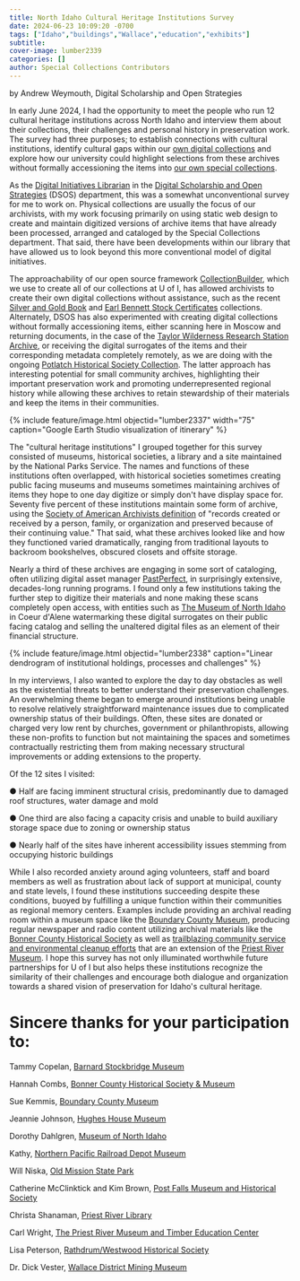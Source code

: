```yaml
---
title: North Idaho Cultural Heritage Institutions Survey
date: 2024-06-23 10:09:20 -0700
tags: ["Idaho","buildings","Wallace","education","exhibits"]
subtitle: 
cover-image: lumber2339 
categories: []
author: Special Collections Contributors
---
```

by Andrew Weymouth, Digital Scholarship and Open Strategies


In early June 2024, I had the opportunity to meet the people who run 12 cultural heritage institutions across North Idaho and interview them about their collections, their challenges and personal history in preservation work. The survey had three purposes; to establish connections with cultural institutions, identify cultural gaps within our [own digital collections](https://www.lib.uidaho.edu/digital/) and explore how our university could highlight selections from these archives without formally accessioning the items into [our own special collections](https://www.lib.uidaho.edu/special-collections/).

As the [Digital Initiatives Librarian](https://www.lib.uidaho.edu/about/people/aweymouth.html) in the [Digital Scholarship and Open Strategies](https://www.lib.uidaho.edu/digital/about/) (DSOS) department, this was a somewhat unconventional survey for me to work on. Physical collections are usually the focus of our archivists, with my work focusing primarily on using static web design to create and maintain digitized versions of archive items that have already been processed, arranged and cataloged by the Special Collections department. That said, there have been developments within our library that have allowed us to look beyond this more conventional model of digital initiatives. 

The approachability of our open source framework [CollectionBuilder](https://collectionbuilder.github.io/), which we use to create all of our collections at U of I, has allowed archivists to create their own digital collections without assistance, such as the recent [Silver and Gold Book](https://www.lib.uidaho.edu/digital/silver-gold/) and [Earl Bennett Stock Certificates](https://www.lib.uidaho.edu/digital/stockcerts/) collections. Alternately, DSOS has also experimented with creating digital collections without formally accessioning items, either scanning here in Moscow and returning documents, in the case of the [Taylor Wilderness Research Station Archive](https://www.lib.uidaho.edu/digital/taylor-archive/), or receiving the digital surrogates of the items and their corresponding metadata completely remotely, as we are doing with the ongoing [Potlatch Historical Society Collection](https://www.lib.uidaho.edu/digital/phs/). The latter approach has interesting potential for small community archives, highlighting their important preservation work and promoting underrepresented regional history while allowing these archives to retain stewardship of their materials and keep the items in their communities. 

{% include feature/image.html objectid="lumber2337" width="75" caption="Google Earth Studio visualization of itinerary" %}

The "cultural heritage institutions" I grouped together for this survey consisted of museums, historical societies, a library and a site maintained by the National Parks Service. The names and functions of these institutions often overlapped, with historical societies sometimes creating public facing museums and museums sometimes maintaining archives of items they hope to one day digitize or simply don't have display space for. Seventy five percent of these institutions maintain some form of archive, using the [Society of American Archivists definition](https://dictionary.archivists.org/entry/archives.html#:~:text=pl.,their%20continuing%20value%20View%20Citations) of "records created or received by a person, family, or organization and preserved because of their continuing value." That said, what these archives looked like and how they functioned varied dramatically, ranging from traditional layouts to backroom bookshelves, obscured closets and offsite storage.

Nearly a third of these archives are engaging in some sort of cataloging, often utilizing digital asset manager [PastPerfect](https://museumsoftware.com/), in surprisingly extensive, decades-long running programs. I found only a few institutions taking the further step to digitize their materials and none making these scans completely open access, with entities such as [The Museum of North Idaho](https://museumni.catalogaccess.com/) in Coeur d'Alene watermarking these digital surrogates on their public facing catalog and selling the unaltered digital files as an element of their financial structure.

{% include feature/image.html objectid="lumber2338" caption="Linear dendrogram of institutional holdings, processes and challenges" %}

In my interviews, I also wanted to explore the day to day obstacles as well as the existential threats to better understand their preservation challenges. An overwhelming theme began to emerge around institutions being unable to resolve relatively straightforward maintenance issues due to complicated ownership status of their buildings. Often, these sites are donated or charged very low rent by churches, government or philanthropists, allowing these non-profits to function but not maintaining the spaces and sometimes contractually restricting them from making necessary structural improvements or adding extensions to the property.

Of the 12 sites I visited:

●	Half are facing imminent structural crisis, predominantly due to damaged roof structures, water damage and mold

●	One third are also facing a capacity crisis and unable to build auxiliary storage space due to zoning or ownership status

●	Nearly half of the sites have inherent accessibility issues stemming from occupying historic buildings

While I also recorded anxiety around aging volunteers, staff and board members as well as frustration about lack of support at municipal, county and state levels, I found these institutions succeeding despite these conditions, buoyed by fulfilling a unique function within their communities as regional memory centers. Examples include providing an archival reading room within a museum space like the [Boundary County Museum](https://boundarycountymuseum.org/), producing regular newspaper and radio content utilizing archival materials like the [Bonner County Historical Society](https://www.bonnercountyhistory.org/) as well as [trailblazing community service and environmental cleanup efforts](https://www.communityforests.com/meet-the-team) that are an extension of the [Priest River Museum](https://visitnorthidaho.com/activity/priest-river-museum-timber-education-center-2/). I hope this survey has not only illuminated worthwhile future partnerships for U of I but also helps these institutions recognize the similarity of their challenges and encourage both dialogue and organization towards a shared vision of preservation for Idaho's cultural heritage. 

# Sincere thanks for your participation to:

Tammy Copelan, [Barnard Stockbridge Museum](https://www.barnardstockbridge.com/)

Hannah Combs, [Bonner County Historical Society & Museum](https://bonnercountyhistory.org/)

Sue Kemmis, [Boundary County Museum](https://www.boundarycountymuseum.org/)

Jeannie Johnson, [Hughes House Museum](https://visitnorthidaho.com/activity/hughes-house-museum/)

Dorothy Dahlgren, [Museum of North Idaho](https://museumni.org/)

Kathy, [Northern Pacific Railroad Depot Museum](https://npdepot.org/)

Will Niska, [Old Mission State Park](https://parksandrecreation.idaho.gov/parks/coeur-d-alenes-old-mission/)

Catherine McClinktick and Kim Brown, [Post Falls Museum and Historical Society](https://postfallsmuseum.weebly.com/)

Christa Shanaman, [Priest River Library](https://priestriver-id.gov/west-bonner-library-district)

Carl Wright, [The Priest River Museum and Timber Education Center](https://visitnorthidaho.com/activity/priest-river-museum-timber-education-center-2/)

Lisa Peterson, [Rathdrum/Westwood Historical Society](https://www.rathdrumhistory.com/)

Dr. Dick Vester, [Wallace District Mining Museum](https://visitnorthidaho.com/activity/wallace-district-mining-museum/)
